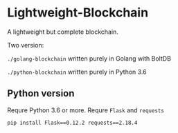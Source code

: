# Lightweight-Blockchain
A lightweight but complete blockchain.

Two version:

`./golang-blockchain` written purely in Golang with BoltDB

`./python-blockchain` written purely in Python 3.6


## Python version

Requre Python 3.6 or more. Requre `Flask` and `requests`

```
pip install Flask==0.12.2 requests==2.18.4
```

